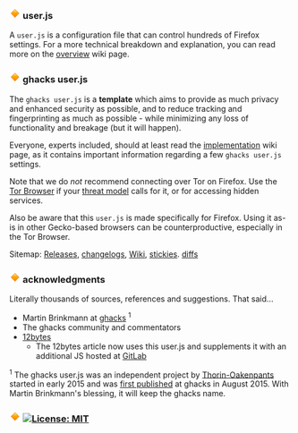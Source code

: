 ### ![o][b] user.js
A `user.js` is a configuration file that can control hundreds of Firefox settings. For a more technical breakdown and explanation, you can read more on the [overview](https://github.com/ghacksuserjs/ghacks-user.js/wiki/1.1-Overview) wiki page.

### ![][b] ghacks user.js
The `ghacks user.js` is a **template** which aims to provide as much privacy and enhanced security as possible, and to reduce tracking and fingerprinting as much as possible - while minimizing any loss of functionality and breakage (but it will happen).

Everyone, experts included, should at least read the [implementation](https://github.com/ghacksuserjs/ghacks-user.js/wiki/1.3-Implementation) wiki page, as it contains important information regarding a few `ghacks user.js` settings.

Note that we do *not* recommend connecting over Tor on Firefox. Use the [Tor Browser](https://www.torproject.org/projects/torbrowser.html.en) if your [threat model](https://www.torproject.org/about/torusers.html.en) calls for it, or for accessing hidden services. 

Also be aware that this `user.js` is made specifically for Firefox. Using it as-is in other Gecko-based browsers can be counterproductive, especially in the Tor Browser.

Sitemap: [Releases](https://github.com/ghacksuserjs/ghacks-user.js/releases), [changelogs](https://github.com/ghacksuserjs/ghacks-user.js/issues?utf8=%E2%9C%93&q=is%3Aissue+label%3Achangelog), [Wiki](https://github.com/ghacksuserjs/ghacks-user.js/wiki), [stickies](https://github.com/ghacksuserjs/ghacks-user.js/issues?q=is%3Aissue+is%3Aopen+label%3A%22sticky+topic%22). [diffs](https://github.com/ghacksuserjs/ghacks-user.js/issues?q=is%3Aissue+label%3Adiffs)

### ![][b] acknowledgments
Literally thousands of sources, references and suggestions. That said...

* Martin Brinkmann at [ghacks](https://www.ghacks.net/) <sup>1</sup>
* The ghacks community and commentators
* [12bytes](https://12bytes.org/articles/tech/firefox/firefoxgecko-configuration-guide-for-privacy-and-performance-buffs)
   * The 12bytes article now uses this user.js and supplements it with an additional JS hosted at [GitLab](https://gitlab.com/labwrat/Firefox-user.js/tree/master)

<sup>1</sup> The ghacks user.js was an independent project by [Thorin-Oakenpants](https://github.com/Thorin-Oakenpants) started in early 2015 and was [first published](https://www.ghacks.net/2015/08/18/a-comprehensive-list-of-firefox-privacy-and-security-settings/) at ghacks in August 2015. With Martin Brinkmann's blessing, it will keep the ghacks name.

### ![][b] [![License: MIT](https://img.shields.io/badge/License-MIT-yellow.svg)](https://opensource.org/licenses/MIT)

[b]: /wikipiki/bullet01.png
